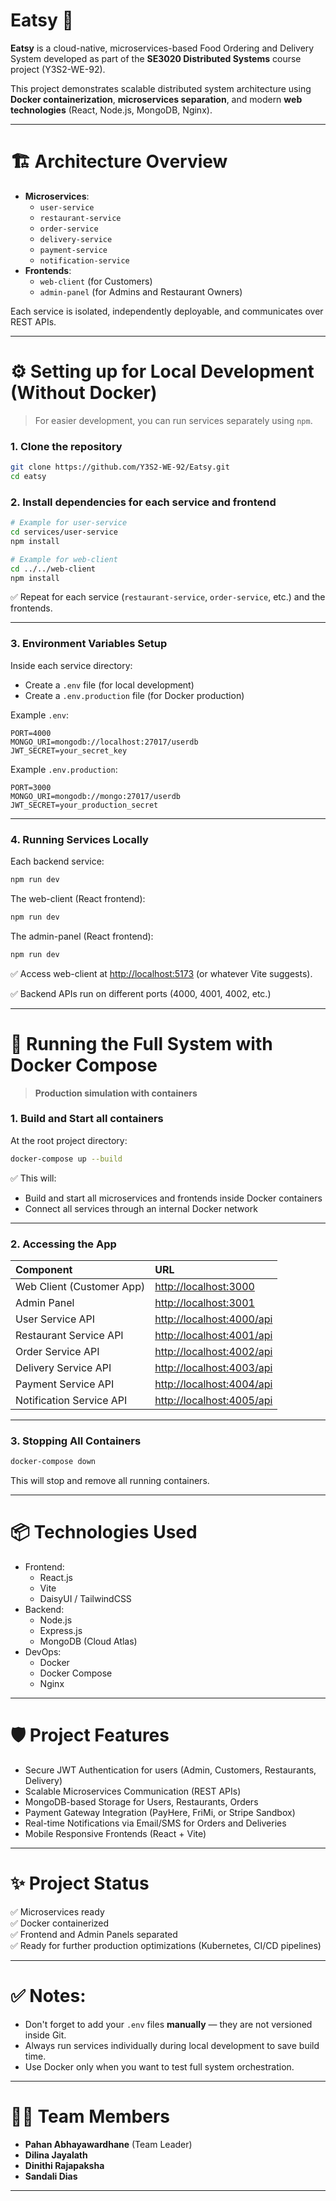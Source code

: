 # Eatsy 🍔

**Eatsy** is a cloud-native, microservices-based Food Ordering and Delivery System developed as part of the **SE3020 Distributed Systems** course project (Y3S2-WE-92).

This project demonstrates scalable distributed system architecture using **Docker containerization**, **microservices separation**, and modern **web technologies** (React, Node.js, MongoDB, Nginx).

---

# 🏗️ Architecture Overview

- **Microservices**:
  - `user-service`
  - `restaurant-service`
  - `order-service`
  - `delivery-service`
  - `payment-service`
  - `notification-service`
- **Frontends**:
  - `web-client` (for Customers)
  - `admin-panel` (for Admins and Restaurant Owners)

Each service is isolated, independently deployable, and communicates over REST APIs.

---

# ⚙️ Setting up for Local Development (Without Docker)

> For easier development, you can run services separately using `npm`.

### 1. Clone the repository

```bash
git clone https://github.com/Y3S2-WE-92/Eatsy.git
cd eatsy
```

### 2. Install dependencies for each service and frontend

```bash
# Example for user-service
cd services/user-service
npm install

# Example for web-client
cd ../../web-client
npm install
```

✅ Repeat for each service (`restaurant-service`, `order-service`, etc.) and the frontends.

---

### 3. Environment Variables Setup

Inside each service directory:

- Create a `.env` file (for local development)
- Create a `.env.production` file (for Docker production)

Example `.env`:

```env
PORT=4000
MONGO_URI=mongodb://localhost:27017/userdb
JWT_SECRET=your_secret_key
```

Example `.env.production`:

```env
PORT=3000
MONGO_URI=mongodb://mongo:27017/userdb
JWT_SECRET=your_production_secret
```

---

### 4. Running Services Locally

Each backend service:

```bash
npm run dev
```

The web-client (React frontend):

```bash
npm run dev
```

The admin-panel (React frontend):

```bash
npm run dev
```

✅ Access web-client at [http://localhost:5173](http://localhost:5173) (or whatever Vite suggests).

✅ Backend APIs run on different ports (4000, 4001, 4002, etc.)

---

# 🐳 Running the Full System with Docker Compose

> **Production simulation with containers**

### 1. Build and Start all containers

At the root project directory:

```bash
docker-compose up --build
```

✅ This will:
- Build and start all microservices and frontends inside Docker containers
- Connect all services through an internal Docker network

---

### 2. Accessing the App

| Component         | URL                                  |
|:------------------|:-------------------------------------|
| Web Client (Customer App) | [http://localhost:3000](http://localhost:3000) |
| Admin Panel        | [http://localhost:3001](http://localhost:3001) |
| User Service API   | [http://localhost:4000/api](http://localhost:4000/api) |
| Restaurant Service API | [http://localhost:4001/api](http://localhost:4001/api) |
| Order Service API  | [http://localhost:4002/api](http://localhost:4002/api) |
| Delivery Service API | [http://localhost:4003/api](http://localhost:4003/api) |
| Payment Service API | [http://localhost:4004/api](http://localhost:4004/api) |
| Notification Service API | [http://localhost:4005/api](http://localhost:4005/api) |

---

### 3. Stopping All Containers

```bash
docker-compose down
```

This will stop and remove all running containers.

---

# 📦 Technologies Used

- Frontend:
  - React.js
  - Vite
  - DaisyUI / TailwindCSS
- Backend:
  - Node.js
  - Express.js
  - MongoDB (Cloud Atlas)
- DevOps:
  - Docker
  - Docker Compose
  - Nginx

---

# 🛡️ Project Features

- Secure JWT Authentication for users (Admin, Customers, Restaurants, Delivery)
- Scalable Microservices Communication (REST APIs)
- MongoDB-based Storage for Users, Restaurants, Orders
- Payment Gateway Integration (PayHere, FriMi, or Stripe Sandbox)
- Real-time Notifications via Email/SMS for Orders and Deliveries
- Mobile Responsive Frontends (React + Vite)

---

# ✨ Project Status

✅ Microservices ready  
✅ Docker containerized  
✅ Frontend and Admin Panels separated  
✅ Ready for further production optimizations (Kubernetes, CI/CD pipelines)

---

# ✅ Notes:
- Don't forget to add your `.env` files **manually** — they are not versioned inside Git.
- Always run services individually during local development to save build time.
- Use Docker only when you want to test full system orchestration.

---

# 🧑‍💻 Team Members

- **Pahan Abhayawardhane** (Team Leader)
- **Dilina Jayalath**
- **Dinithi Rajapaksha**
- **Sandali Dias**

---